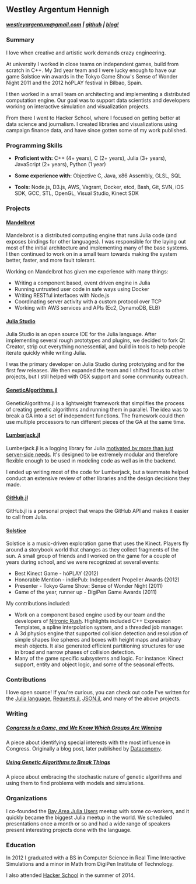 ## Westley Argentum Hennigh
##### westleyargentum@gmail.com  |  [github](https://github.com/westleyargentum) | [blog!](http://blog.westleyargentum.com)


### Summary

I love when creative and artistic work demands crazy engineering.

At university I worked in close teams on independent games, build from scratch in C++. My 3rd year team and I were lucky enough to have our game Solstice win awards in the Tokyo Game Show's Sense of Wonder Night 2011 and the 2012 hóPLAY festival in Bilbao, Spain.

I then worked in a small team on architecting and implementing a distributed computation engine. Our goal was to support data scientists and developers working on interactive simulation and visualization projects.

From there I went to Hacker School, where I focused on getting better at data science and journalism. I created libraries and visualizations using campaign finance data, and have since gotten some of my work published.


### Programming Skills

- __Proficient with:__ C++ (4+ years), C (2+ years), Julia (3+ years), JavaScript (2+ years), Python (1 year)
 
- __Some experience with:__ Objective C, Java, x86 Assembly, GLSL, SQL

- __Tools:__  Node.js, D3.js, AWS, Vagrant, Docker, etcd, Bash, Git, SVN, iOS SDK, GCC, STL, OpenGL, Visual Studio, Kinect SDK


### Projects

#### [Mandelbrot](http://forio.com/products/mandelbrot)
Mandelbrot is a distributed computing engine that runs Julia code (and exposes bindings for other languages). I was responsible for the laying out most of the initial architecture and implementing many of the base systems. I then continued to work on in a small team towards making the system better, faster, and more fault tolerant.

Working on Mandelbrot has given me experience with many things:

 - Writing a component based, event driven engine in Julia
 - Running untrusted user code in safe ways using Docker
 - Writing RESTful interfaces with Node.js
 - Coordinating server activity with a custom protocol over TCP
 - Working with AWS services and APIs (Ec2, DynamoDB, ELB)

#### [Julia Studio](http://forio.com/products/julia-studio)
Julia Studio is an open source IDE for the Julia language. After implementing several rough prototypes and plugins, we decided to fork Qt Creator, strip out everything nonessential, and build in tools to help people iterate quickly while writing Julia.

I was the primary developer on Julia Studio during prototyping and for the first few releases. We then expanded the team and I shifted focus to other projects, but I still helped with OSX support and some community outreach.

#### [GeneticAlgorithms.jl](https://github.com/forio/GeneticAlgorithms.jl)
GeneticAlgorithms.jl is a lightweight framework that simplifies the process of creating genetic algorithms and running them in parallel. The idea was to break a GA into a set of independent functions. The framework could then use multiple processors to run different pieces of the GA at the same time.

#### [Lumberjack.jl](https://github.com/forio/Lumberjack.jl)
Lumberjack.jl is a logging library for Julia [motivated by more than just server-side needs](http://forio.com/blog/lumberjack-talking-about-logging-in-models). It's designed to be extremely modular and therefore flexible enough to be used in modeling code as well as in the backend.

I ended up writing most of the code for Lumberjack, but a teammate helped conduct an extensive review of other libraries and the design decisions they made.

#### [GitHub.jl](https://github.com/WestleyArgentum/GitHub.jl)
GitHub.jl is a personal project that wraps the GitHub API and makes it easier to call from Julia.

#### [Solstice](http://westleyargentum.github.io/solstice-website/)
Solstice is a music-driven exploration game that uses the Kinect. Players fly around a storybook world that changes as they collect fragments of the sun. A small group of friends and I worked on the game for a couple of years during school, and we were recognized at several events:

 - Best Kinect Game - hóPLAY (2012)
 - Honorable Mention - indiePub: Independent Propeller Awards (2012)
 - Presenter - Tokyo Game Show: Sense of Wonder Night (2011) 
 - Game of the year, runner up - DigiPen Game Awards (2011)

My contributions included:

 - Work on a component based engine used by our team and the developers of [Nitronic Rush](https://nitronic-rush.com). Highlights included C++ Expression Templates, a spline interpolation system, and a threaded job manager.
 - A 3d physics engine that supported collision detection and resolution of simple shapes like spheres and boxes with height maps and arbitrary mesh objects. It also generated efficient partitioning structures for use in broad and narrow phases of collision detection.
 - Many of the game specific subsystems and logic. For instance: Kinect support, entity and object logic, and some of the seasonal effects.


### Contributions

I love open source! If you're curious, you can check out code I've written for the [Julia language](https://github.com/julialang/julia), [Requests.jl](https://github.com/JuliaWeb/Requests.jl), [JSON.jl](https://github.com/JuliaLang/JSON.jl), and many of the above projects.


### Writing

##### [Congress Is a Game, and We Know Which Groups Are Winning](http://blog.westleyargentum.com/blog/2015/02/02/congress-is-a-game/)
A piece about identifying special interests with the most influence in Congress. Originally a blog post, later published by [Dataconomy](http://dataconomy.com/congress-is-a-game-and-we-have-the-data-to-show-whos-winning/).

##### [Using Genetic Algorithms to Break Things](http://blog.westleyargentum.com/blog/2014/05/18/using-genetic-algorithms-to-break-things/)
A piece about embracing the stochastic nature of genetic algorithms and using them to find problems with models and simulations.


### Organizations

I co-founded the [Bay Area Julia Users](http://www.meetup.com/Bay-Area-Julia-Users) meetup with some co-workers, and it quickly became the biggest Julia meetup in the world. We scheduled presentations once a month or so and had a wide range of speakers present interesting projects done with the language.


### Education

In 2012 I graduated with a BS in Computer Science in Real Time Interactive Simulations and a minor in Math from DigiPen Institute of Technology.

I also attended [Hacker School](https://www.hackerschool.com/) in the summer of 2014.
